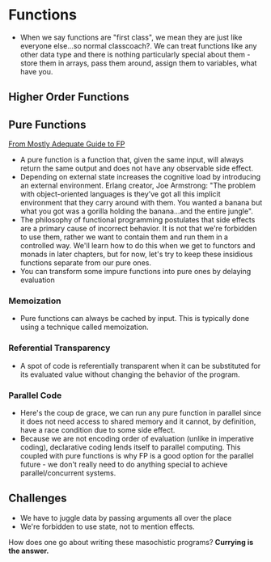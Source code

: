 
# Functions

* When we say functions are "first class", we mean they are just like everyone else...so normal classcoach?. We can treat functions like any other data type and there is nothing particularly special about them - store them in arrays, pass them around, assign them to variables, what have you.

## Higher Order Functions

## Pure Functions

[From Mostly Adequate Guide to FP](http://drboolean.gitbooks.io/mostly-adequate-guide/content/ch3.html)

* A pure function is a function that, given the same input, will always return the same output and does not have any observable side effect. 
* Depending on external state increases the cognitive load by introducing an external environment. Erlang creator, Joe Armstrong: "The problem with object-oriented languages is they’ve got all this implicit environment that they carry around with them. You wanted a banana but what you got was a gorilla holding the banana...and the entire jungle".
* The philosophy of functional programming postulates that side effects are a primary cause of incorrect behavior. It is not that we're forbidden to use them, rather we want to contain them and run them in a controlled way. We'll learn how to do this when we get to functors and monads in later chapters, but for now, let's try to keep these insidious functions separate from our pure ones.
* You can transform some impure functions into pure ones by delaying evaluation


### Memoization

* Pure functions can always be cached by input. This is typically done using a technique called memoization.

### Referential Transparency

* A spot of code is referentially transparent when it can be substituted for its evaluated value without changing the behavior of the program.

### Parallel Code

* Here's the coup de grace, we can run any pure function in parallel since it does not need access to shared memory and it cannot, by definition, have a race condition due to some side effect.
* Because we are not encoding order of evaluation (unlike in imperative coding), declarative coding lends itself to parallel computing. This coupled with pure functions is why FP is a good option for the parallel future - we don't really need to do anything special to achieve parallel/concurrent systems.

## Challenges

* We have to juggle data by passing arguments all over the place
* We're forbidden to use state, not to mention effects.

How does one go about writing these masochistic programs? **Currying is the answer.**



